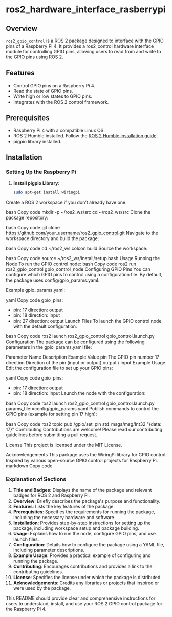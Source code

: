 # ros2_hardware_interface_rasberrypi

## Overview

`ros2_gpio_control` is a ROS 2 package designed to interface with the GPIO pins of a Raspberry Pi 4. It provides a ros2_control hardware interface module for controlling GPIO pins, allowing users to read from and write to the GPIO pins using ROS 2.

## Features

- Control GPIO pins on a Raspberry Pi 4.
- Read the state of GPIO pins.
- Write high or low states to GPIO pins.
- Integrates with the ROS 2 control framework.

## Prerequisites

- Raspberry Pi 4 with a compatible Linux OS.
- ROS 2 Humble installed. Follow the [ROS 2 Humble installation guide](https://docs.ros.org/en/humble/Installation.html).
- pigpio library installed.

## Installation

### Setting Up the Raspberry Pi

1. **Install pigpio Library**:
   ```bash
   sudo apt-get install wiringpi
Create a ROS 2 workspace if you don't already have one:

bash
Copy code
mkdir -p ~/ros2_ws/src
cd ~/ros2_ws/src
Clone the package repository:

bash
Copy code
git clone https://github.com/your_username/ros2_gpio_control.git
Navigate to the workspace directory and build the package:

bash
Copy code
cd ~/ros2_ws
colcon build
Source the workspace:

bash
Copy code
source ~/ros2_ws/install/setup.bash
Usage
Running the Node
To run the GPIO control node:
bash
Copy code
ros2 run ros2_gpio_control gpio_control_node
Configuring GPIO Pins
You can configure which GPIO pins to control using a configuration file. By default, the package uses config/gpio_params.yaml.

Example gpio_params.yaml:

yaml
Copy code
gpio_pins:
  - pin: 17
    direction: output
  - pin: 18
    direction: input
  - pin: 27
    direction: output
Launch Files
To launch the GPIO control node with the default configuration:

bash
Copy code
ros2 launch ros2_gpio_control gpio_control.launch.py
Configuration
The package can be configured using the following parameters in the gpio_params.yaml file:

Parameter Name	Description	Example Value
pin	The GPIO pin number	17
direction	Direction of the pin (input or output)	output / input
Example Usage
Edit the configuration file to set up your GPIO pins:

yaml
Copy code
gpio_pins:
  - pin: 17
    direction: output
  - pin: 18
    direction: input
Launch the node with the configuration:

bash
Copy code
ros2 launch ros2_gpio_control gpio_control.launch.py params_file:=config/gpio_params.yaml
Publish commands to control the GPIO pins (example for setting pin 17 high):

bash
Copy code
ros2 topic pub /gpio/set_pin std_msgs/msg/Int32 "{data: 17}"
Contributing
Contributions are welcome! Please read our contributing guidelines before submitting a pull request.

License
This project is licensed under the MIT License.

Acknowledgements
This package uses the WiringPi library for GPIO control.
Inspired by various open-source GPIO control projects for Raspberry Pi.
markdown
Copy code

### Explanation of Sections

1. **Title and Badges**: Displays the name of the package and relevant badges for ROS 2 and Raspberry Pi.
2. **Overview**: Briefly describes the package's purpose and functionality.
3. **Features**: Lists the key features of the package.
4. **Prerequisites**: Specifies the requirements for running the package, including the necessary hardware and software.
5. **Installation**: Provides step-by-step instructions for setting up the package, including workspace setup and package building.
6. **Usage**: Explains how to run the node, configure GPIO pins, and use launch files.
7. **Configuration**: Details how to configure the package using a YAML file, including parameter descriptions.
8. **Example Usage**: Provides a practical example of configuring and running the package.
9. **Contributing**: Encourages contributions and provides a link to the contributing guidelines.
10. **License**: Specifies the license under which the package is distributed.
11. **Acknowledgements**: Credits any libraries or projects that inspired or were used by the package.

This README should provide clear and comprehensive instructions for users to understand, install, and use your ROS 2 GPIO control package for the Raspberry Pi 4.







   
